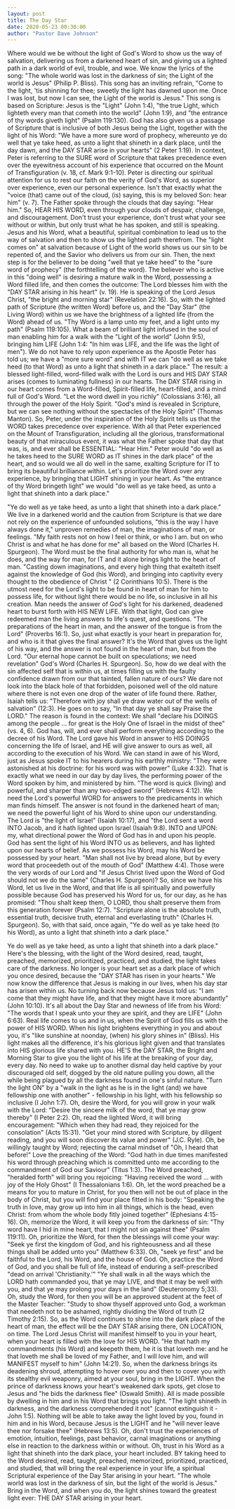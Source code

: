 ```yaml
---
layout: post
title: The Day Star
date: 2020-05-23 00:30:00
author: "Pastor Dave Johnson"
---
```


Where would we be without the light of God's Word to show us the way of salvation, delivering us from a darkened heart of sin, and giving us a lighted path in a dark world of evil, trouble, and woe.   We know the lyrics of the song: "The whole world was lost in the darkness of sin; the Light of the world is Jesus" (Philip P. Bliss).  This song has an inviting refrain, "Come to the light, 'tis shinning for thee; sweetly the light has dawned upon me.  Once I was lost, but now I can see, the Light of the world is Jesus."   This song is based on Scripture: Jesus is the "Light" (John 1:4), "the true Light, which lighteth every man that cometh into the world" (John 1:9), and "the entrance of thy words giveth light" (Psalm 119:130).  God has also given us a passage of Scripture that is inclusive of both Jesus being the Light, together with the light of his Word: "We have a more sure word of prophecy, whereunto ye do well that ye take heed, as unto a light that shineth in a dark place, until the day dawn, and the DAY STAR arise in your hearts" (2 Peter 1:19).  In context, Peter is referring to the SURE word of Scripture that takes precedence even over the eyewitness account of his experience that occurred on the Mount of Transfiguration (v. 18, cf. Mark 9:1-10).  Peter is directing our spiritual attention for us to rest our faith on the verity of God's Word, as superior over experience, even our personal experience.  Isn't that exactly what the "voice (that) came out of the cloud, (is) saying, this is my beloved Son: hear him" (v. 7).  The Father spoke through the clouds that day saying: "Hear him."   So, HEAR HIS WORD, even through your clouds of despair, challenge, and discouragement. Don't trust your experience, don't trust what your see without or within, but only trust what he has spoken, and still is speaking.  Jesus and his Word, what a beautiful, spiritual combination to lead us to the way of salvation and then to show us the lighted path therefrom.  The "light comes on" at salvation because of Light of the world shows us our sin to be repented of, and the Savior who delivers us from our sin.  Then, the next step is for the believer to be doing "well that ye take heed" to the "sure word of prophecy" (the forthtelling of the word).  The believer who is active in this "doing well" is desiring a mature walk in the Word, possessing a Word filled life, and then comes the outcome: The Lord blesses him with the "DAY STAR arising in his heart" (v. 19).  He is speaking of the Lord Jesus Christ, "the bright and morning star" (Revelation 22:16).  So, with the lighted path of Scripture (the written Word) before us, and the "Day Star" (the Living Word) within us we have the brightness of a lighted life (from the Word) ahead of us.  "Thy Word is a lamp unto my feet, and a light unto my path" (Psalm 119:105).  What a beam of brilliant light infused in the soul of man enabling him for a walk with the "Light of the world" (John 9:5), bringing him LIFE (John 1:4: "In him was LIFE, and the life was the light of men").  We do not have to rely upon experience as the Apostle Peter has told us; we have a "more sure word" and with IT we can "do well as we take heed (to that Word) as unto a light that shineth in a dark place."  The result:  a blessed light-filled, word-filled walk with the Lord is ours and HIS DAY STAR arises (comes to luminating fullness) in our hearts.  The DAY STAR rising in our heart comes from a Word-filled, Spirit-filled life, heart-filled, and a mind full of God's Word.  "Let the word dwell in you richly" (Colossians 3:16), all through the power of the Holy Spirit.  "God's mind is revealed in Scripture, but we can see nothing without the spectacles of the Holy Spirit" (Thomas Manton).   So, Peter, under the inspiration of the Holy Spirit tells us that the WORD takes precedence over experience.  With all that Peter experienced on the Mount of Transfiguration, including all the glorious, transformational beauty of that miraculous event, it was what the Father spoke that day that was, is, and ever shall be ESSENTIAL: "Hear Him."  Peter would "do well as he takes heed to the SURE WORD as IT shines in the dark place" of the heart, and so would we all do well in the same, exalting Scripture for IT to bring its beautiful brilliance within.   Let's prioritize the Word over any experience, by bringing that LIGHT shining in your heart.  As "the entrance of thy Word bringeth light" we would "do well as ye take heed, as unto a light that shineth into a dark place."

"Ye do well as ye take heed, as unto a light that shineth into a dark place."  We live in a darkened world and the caution from Scripture is that we dare not rely on the experience of unfounded solutions, "this is the way I have always done it," unproven remedies of man, the imaginations of man, or feelings.  "My faith rests not on how I feel or think, or who I am. but on who Christ is and what he has done for me" all based on the Word (Charles H. Spurgeon).  The Word must be the final authority for who man is, what he does, and the way for man, for IT and it alone brings light to the heart of man.  "Casting down imaginations, and every high thing that exalteth itself against the knowledge of God (his Word), and bringing into captivity every thought to the obedience of Christ " (2 Corinthians 10:5).  There is the utmost need for the Lord's light to be found in heart of man for him to possess life, for without light there would be no life, so inclusive in all his creation.  Man needs the answer of God's light for his darkened, deadened heart to burst forth with HIS NEW LIFE.  With that light, God can give redeemed man the living answers to life's quest, and questions.  "The preparations of the heart in man, and the answer of the tongue is from the Lord" (Proverbs 16:1).  So, just what exactly is your heart in preparation for, and who is it that gives the final answer?  It's the Word that gives us the light of his way, and the answer is not found in the heart of man, but from the Lord.  "Our eternal hope cannot be built on speculations; we need revelation" God's Word (Charles H. Spurgeon).  So, how do we deal with the sin affected self that is within us, at times filling us with the faulty confidence drawn from our that tainted, fallen nature of ours?  We dare not look into the black hole of that forbidden, poisoned well of the old nature where there is not even one drop of the water of life found there.  Rather, Isaiah tells us: "Therefore with joy shall ye draw water out of the wells of salvation" (12:3).  He goes on to say, "In that day ye shall say Praise the LORD."  The reason is found in the context: We shall "declare his DOINGS among the people ... for great is the Holy One of Israel in the midst of thee" (vs. 4, 6).  God has, will, and ever shall perform everything according to the decree of his Word.  The Lord gave his Word in answer to HIS DOINGS concerning the life of Israel, and HE will give answer to ours as well, all according to the execution of his Word.  We can stand in awe of his Word, just as Jesus spoke IT to his hearers during his earthly ministry: "They were astonished at his doctrine: for his word was with power" (Luke 4:32).  That is exactly what we need in our day by day lives, the performing power of the Word spoken by him, and ministered by him.  "The word is quick (living) and powerful, and sharper than any two-edged sword" (Hebrews 4:12).   We need the Lord's powerful WORD for answers to the predicaments in which man finds himself.  The answer is not found in the darkened heart of man; we need the powerful light of his Word to shine upon our understanding.  The Lord is "the light of Israel" (Isaiah 10:17), and "the Lord sent a word INTO Jacob, and it hath lighted upon Israel (Isaiah 9:8).  INTO and UPON: my, what directional power the Word of God has in and upon his people.  God has sent the light of his Word INTO us as believers, and has lighted upon our hearts of belief.  As we possess his Word, may his Word be possessed by your heart.  "Man shall not live by bread alone, but by every word that proceedeth out of the mouth of God" (Matthew 4:4).  Those were the very words of our Lord and "if Jesus Christ lived upon the Word of God should not we do the same" (Charles H. Spurgeon)?  So, since we have his Word, let us live in the Word, and that life is all spiritually and powerfully possible because God has preserved his Word for us, for our day, as he has promised: "Thou shalt keep them, O LORD, thou shalt preserve them from this generation forever  (Psalm 12:7).  "Scripture alone is the absolute truth, essential truth, decisive truth, eternal and everlasting truth" (Charles H. Spurgeon).   So, with that said, once again, "Ye do well as ye take heed (to his Word), as unto a light that shineth into a dark place."

Ye do well as ye take heed, as unto a light that shineth into a dark place."   Here's the blessing, with the light of the Word desired, read, taught, preached, memorized, prioritized, practiced, and studied, the light takes care of the darkness.  No longer is your heart set as a dark place of which you once desired, because the "DAY STAR has risen in your hearts."  We now know the difference that Jesus is making in our lives, when his day star has arisen within us.  No turning back now because Jesus told us: "I am come that they might have life, and that they might have it more abundantly" (John 10:10).   It's all about the Day Star and newness of life from his Word: "The words that I speak unto your they are spirit, and they are LIFE" (John 6:63).  Real life comes to us and in us, when the Spirit of God fills us with the power of HIS WORD.   When his light brightens everything in you and about you, it's "like sunshine at noonday, (when) his glory shines in" (Bliss).  His light makes all the difference, it's his glorious light given and that translates into HIS glorious life shared with you.   HE'S the DAY STAR, the Bright and Morning Star to give you the light of his life at the breaking of your day, every day.  No need to wake up to another dismal day held captive by your discouraged old self, dogged by the old nature pulling you down, all the while being plagued by all the darkness found in one's sinful nature.  "Turn the light ON" by a "walk in the light as he is in the light (and) we have fellowship one with another" - fellowship in his light, with his fellowship so inclusive (I John 1:7).   Oh, desire the Word, for you will grow in your walk with the Lord: "Desire the sincere milk of the word, that ye may grow thereby" (I Peter 2:2).  Oh, read the lighted Word, it will bring encouragement: "Which when they had read, they rejoiced for the consolation" (Acts 15:31).  "Get your mind stored with Scripture, by diligent reading, and you will soon discover its value and power" (J.C. Ryle).   Oh, be willingly taught by Word; rejecting the carnal mindset of "Oh, I heard that before!"  Love the preaching of the Word: "God hath in due times manifested his word through preaching which is committed unto me according to the commandment of God our Saviour" (Titus 1:3).  The Word preached, "heralded forth" will bring you rejoicing: "Having received the word ... with joy of the Holy Ghost" (I Thessalonians 1:6).  Oh, let the word preached be a means for you to mature in Christ, for you then will not be out of place in the body of Christ, but you will find your place fitted in his body: "Speaking the truth in love, may grow up into him in all things, which is the head, even Christ: from whom the whole body fitly joined together" (Ephesians 4:15-16).  Oh, memorize the Word, it will keep you from the darkness of sin: "Thy word have I hid in mine heart, that I might not sin against thee" (Psalm 119:11).  Oh, prioritize the Word, for then the blessings will come your way: "Seek ye first the kingdom of God, and his righteousness and all these things shall be added unto you" (Matthew 6:33).  Oh, "seek ye first" and be faithful to the Lord, his Word, and the house of God.  Oh, practice the Word of God, and you shall be full of life, instead of enduring a self-prescribed "dead on arrival 'Christianity.'"  "Ye shall walk in all the ways which the LORD hath commanded you, that ye may LIVE, and that it may be well with you, and that ye may prolong your days in the land" (Deuteronomy 5;33).  Oh, study the Word, for then you will be an approved student at the feet of the Master Teacher: "Study to show thyself approved unto God, a workman that needeth not to be ashamed, rightly dividing the Word of truth (2 Timothy 2:15).  So, as the Word continues to shine into the dark place of the heart of man, the effect will be the DAY STAR arising there, ON LOCATION, on time.  The Lord Jesus Christ will manifest himself to you in your heart, when your heart is filled with the love for HIS WORD.  "He that hath my commandments (his Word) and keepeth them, he it is that loveth me: and he that loveth me shall be loved of my Father, and I will love him, and will MANIFEST myself to him" (John 14:21).   So, when the darkness brings its deadening shroud, attempting to hover over you and then to cover you with its stealthy evil weaponry, aimed at your soul, bring in the LIGHT.  When the prince of darkness knows your heart's weakened dark spots, get close to Jesus and "he bids the darkness flee"  (Oswald Smith).   All is made possible by dwelling in him and in his Word that brings you light. "The light shineth in darkness, and the darkness comprehended it not" (cannot extinguish it - John 1:5).  Nothing will be able to take away the light loved by you, found in him and in his Word, because Jesus is the LIGHT and he "will never leave thee nor forsake thee" (Hebrews 13:5).   Oh, don't trust the experiences of emotion, intuition, feelings, past behavior, carnal imaginations or anything else in reaction to the darkness within or without.  Oh, trust in his Word as a light that shineth into the dark place, your heart included.  BY taking heed to the Word desired, read, taught, preached, memorized, prioritized, practiced, and studied, that will bring the real experience in your life, a spiritual Scriptural experience of the Day Star arising in your heart.  "The whole world was lost in the darkness of sin, but the light of the world is Jesus."  Bring in the Word, and when you do, the light shines toward the greatest light ever: THE DAY STAR arising in your heart.  